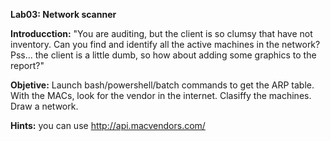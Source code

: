 **Lab03: Network scanner**

**Introducction:** "You are auditing, but the client is so clumsy that have not inventory. Can you find and identify all the active machines in the network?
Pss... the client is a little dumb, so how about adding some graphics to the report?"

**Objetive:** Launch bash/powershell/batch commands to get the ARP table. With the MACs, look for the vendor in the internet. Clasiffy the machines. Draw a network.

**Hints:** you can use http://api.macvendors.com/
